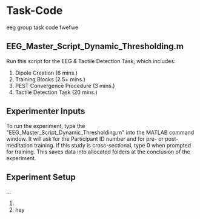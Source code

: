 # Task-Code
eeg group task code
fwefwe

## EEG_Master_Script_Dynamic_Thresholding.m
Run this script for the EEG & Tactile Detection Task, which includes:
1. Dipole Creation (6 mins.)
2. Training Blocks (2.5+ mins.)
3. PEST Convergence Procedure (3 mins.)
4. Tactile Detection Task (20 mins.)

## Experimenter Inputs
To run the experiment, type the "EEG_Master_Script_Dynamic_Thresholding.m" into the MATLAB command window.  It will ask for the Participant ID number and for pre- or post- meditation training.  If this study is cross-sectional, type 0 when prompted for training.  This saves data into allocated folders at the conclusion of the experiment.

## Experiment Setup
...

1. 
2. hey

